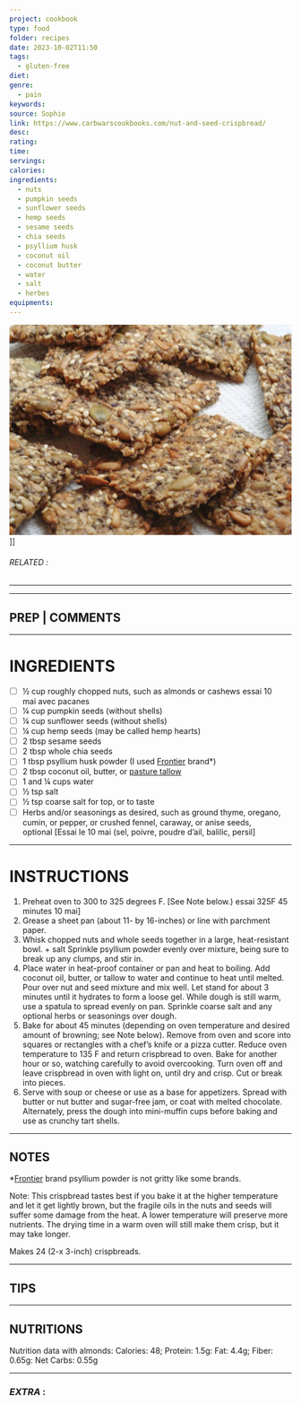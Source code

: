 ```yaml
---
project: cookbook
type: food
folder: recipes
date: 2023-10-02T11:50
tags:
  - gluten-free
diet: 
genre:
  - pain
keywords: 
source: Sophie
link: https://www.carbwarscookbooks.com/nut-and-seed-crispbread/
desc: 
rating: 
time: 
servings: 
calories: 
ingredients:
  - nuts
  - pumpkin seeds
  - sunflower seeds
  - hemp seeds
  - sesame seeds
  - chia seeds
  - psyllium husk
  - coconut oil
  - coconut butter
  - water
  - salt
  - herbes
equipments:
---
```


![IMAGE](image_711.png)
]]
###### *RELATED* : 
---


---
## PREP | COMMENTS



---
# INGREDIENTS

- [ ] ½ cup roughly chopped nuts, such as almonds or cashews essai 10 mai avec pacanes 
- [ ] ¼ cup pumpkin seeds (without shells)
- [ ] ¼ cup sunflower seeds (without shells)
- [ ] ¼ cup hemp seeds (may be called hemp hearts)
- [ ] 2 tbsp sesame seeds
- [ ] 2 tbsp whole chia seeds
- [ ] 1 tbsp psyllium husk powder (I used [Frontier](http://www.frontiercoop.com/products.php?cn=Psyllium) brand*)
- [ ] 2 tbsp coconut oil, butter, or [pasture tallow](http://fatworks.wazala.com/category/tallow-be-thy-name/)
- [ ] 1 and ¼ cups water
- [ ] ½ tsp salt
- [ ] ½ tsp coarse salt for top, or to taste
- [ ] Herbs and/or seasonings as desired, such as ground thyme, oregano, cumin, or pepper, or crushed fennel, caraway, or anise seeds, optional [Essai le 10 mai (sel, poivre, poudre d’ail, balilic, persil]

---
# INSTRUCTIONS

1. Preheat oven to 300 to 325 degrees F. [See Note below.) essai 325F 45 minutes 10 mai]
2. Grease a sheet pan (about 11- by 16-inches) or line with parchment paper.
3. Whisk chopped nuts and whole seeds together in a large, heat-resistant bowl. + salt Sprinkle psyllium powder evenly over mixture, being sure to break up any clumps, and stir in.
4. Place water in heat-proof container or pan and heat to boiling. Add coconut oil, butter, or tallow to water and continue to heat until melted. Pour over nut and seed mixture and mix well. Let stand for about 3 minutes until it hydrates to form a loose gel. While dough is still warm, use a spatula to spread evenly on pan. Sprinkle coarse salt and any optional herbs or seasonings over dough.
5. Bake for about 45 minutes (depending on oven temperature and desired amount of browning; see Note below). Remove from oven and score into squares or rectangles with a chef’s knife or a pizza cutter. Reduce oven temperature to 135 F and return crispbread to oven. Bake for another hour or so, watching carefully to avoid overcooking. Turn oven off and leave crispbread in oven with light on, until dry and crisp. Cut or break into pieces.
6. Serve with soup or cheese or use as a base for appetizers. Spread with butter or nut butter and sugar-free jam, or coat with melted chocolate. Alternately, press the dough into mini-muffin cups before baking and use as crunchy tart shells.

---
## NOTES

*[Frontier](http://www.frontiercoop.com/products.php?cn=Psyllium) brand psyllium powder is not gritty like some brands.

Note: This crispbread tastes best if you bake it at the higher temperature and let it get lightly brown, but the fragile oils in the nuts and seeds will suffer some damage from the heat. A lower temperature will preserve more nutrients. The drying time in a warm oven will still make them crisp, but it may take longer.

Makes 24 (2-x 3-inch) crispbreads.

---
## TIPS



---
## NUTRITIONS

Nutrition data with almonds: Calories: 48; Protein: 1.5g: Fat: 4.4g; Fiber: 0.65g: Net Carbs: 0.55g

---
### *EXTRA* :



